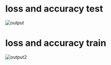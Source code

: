 # loss and accuracy test
![output](https://github.com/kiyakeynia8/pylearn-7/assets/118113533/9555064e-fcc1-4f4e-b680-6f4875bf3ba2)
# loss and accuracy train
![output2](https://github.com/kiyakeynia8/pylearn-7/assets/118113533/bd9679bc-5e12-4e15-9817-16b2763bf421)
